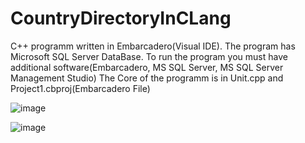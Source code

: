 # CountryDirectoryInCLang
C++ programm written in Embarcadero(Visual IDE). The program has Microsoft SQL Server DataBase. To run the program you must have additional software(Embarcadero, MS SQL Server, MS SQL Server Management Studio)
The Core of the programm is in Unit.cpp and Project1.cbproj(Embarcadero File)

![image](https://user-images.githubusercontent.com/93854666/229615576-7ccab760-4fa1-452e-af88-93bc441747de.png)

![image](https://user-images.githubusercontent.com/93854666/227902070-56f1e563-e494-4b23-b001-e91f54fc1c04.png)

